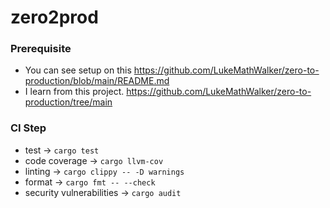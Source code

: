 # zero2prod

### Prerequisite
- You can see setup on this https://github.com/LukeMathWalker/zero-to-production/blob/main/README.md
- I learn from this project. https://github.com/LukeMathWalker/zero-to-production/tree/main

### CI Step
- test -> `cargo test`
- code coverage -> `cargo llvm-cov`
- linting -> `cargo clippy -- -D warnings`
- format -> `cargo fmt -- --check`
- security vulnerabilities -> `cargo audit`
